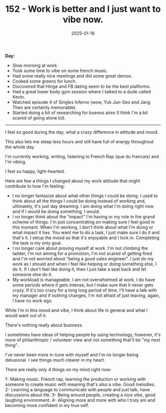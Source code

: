 ﻿---
title: 152 - Work is better and I just want to vibe now.
date: 2025-01-16
categories: ["daily"]
tags: posts

---
**Day:** 

- Slow morning at work.
- Took some time to vibe on some french music.
- Had some really nice meetings and did some great demos.
- Cooked some greens for lunch.
- Discovered that Hinge and FB dating seem to be the best platforms.
- Had a great lower body gym session where I talked to a dude called Kevin.
- Watched episode 4 of Singles Inferno (wow, Yuk Jun-Seo and Jang Theo are certainly memorable).
- Started doing a bit of researching for buenos aires (I think I'm a bit scared of going alone lol).
---
I feel so good during the day, what a crazy difference in attitude and mood.

This also lets me sleep less hours and still have full of energy throughout the whole day.

I'm currently working, writing, listening to French Rap (que du francais) and I'm vibing.

I feel so happy, light-hearted.

Here are few a things I changed about my work attitude that might contribute to how I'm feeling:
- I no longer fantasize about what other things I could be doing. I used to think about all the things I could be doing instead of working and, ultimately, it's just day dreaming. I am doing what I'm doing right now and if I would be doing something, I would.
- I no longer think about the "impact" I'm having or my role in the grand scheme of things. I'm just concentrating on making sure I feel good in this moment. When I'm working, I don't think about what I'm doing or what impact it has. You want me to do a task, I just make sure I do it and that's it. I setup the mood so that it's enjoyable and I lock in. Completing the task is my only goal.
- I no longer care about proving myself at work. I'm not climbing the ladder, I'm not aiming for a promotion, I'm not scared of getting fired and I'm not worried about "being a good sales engineer". I just do my work as I should and when I feel like helping or doing something else, I do it. If I don't feel like doing it, then I just take a seat back and let someone else do it.
- My workload is manageable. I am not overwhelmed at work, I do have some periods where it gets intense, but I make sure that it never gets crazy. If it's too crazy for a long long period of time, I'll have a talk with my manager and if nothing changes, I'm not afraid of just leaving, again, I have no work ego.

While I'm in this mood and vibe, I think about life in general and what I would want out of it.

There's nothing really about business.

I sometimes have ideas of helping people by using technology; however, it's more of philanthropic / volunteer view and not something that'll be "my next thing".

I've never been more in-tune with myself and I'm no longer being delusional. I see things much clearer in my heart.

There are really only 4 things on my mind right now:

1- Making music. French rap, learning the production or working with someone to create music with meaning that's also a vibe. Good melodies.
2- Learning a language to communicate with people and just talk, have discussions about life.
3- Being around people, creating a nice vibe, good laughing environment.
4- Aligning more and more with who I truly am and becoming more confident in my true self.

